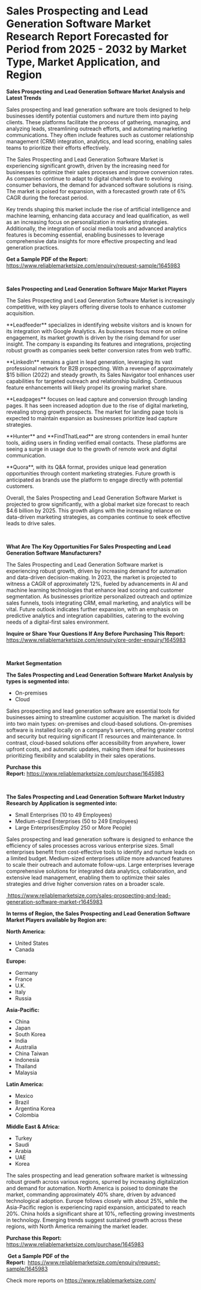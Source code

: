 <p><h1>Sales Prospecting and Lead Generation Software Market Research Report Forecasted for Period from 2025 -  2032 by Market Type, Market Application, and Region</h1></p><p><strong>Sales Prospecting and Lead Generation Software Market Analysis and Latest Trends</strong></p>
<p><p>Sales prospecting and lead generation software are tools designed to help businesses identify potential customers and nurture them into paying clients. These platforms facilitate the process of gathering, managing, and analyzing leads, streamlining outreach efforts, and automating marketing communications. They often include features such as customer relationship management (CRM) integration, analytics, and lead scoring, enabling sales teams to prioritize their efforts effectively.</p><p>The Sales Prospecting and Lead Generation Software Market is experiencing significant growth, driven by the increasing need for businesses to optimize their sales processes and improve conversion rates. As companies continue to adapt to digital channels due to evolving consumer behaviors, the demand for advanced software solutions is rising. The market is poised for expansion, with a forecasted growth rate of 6% CAGR during the forecast period. </p><p>Key trends shaping this market include the rise of artificial intelligence and machine learning, enhancing data accuracy and lead qualification, as well as an increasing focus on personalization in marketing strategies. Additionally, the integration of social media tools and advanced analytics features is becoming essential, enabling businesses to leverage comprehensive data insights for more effective prospecting and lead generation practices.</p></p>
<p><strong>Get a Sample PDF of the Report:&nbsp;</strong> <a href="https://www.reliablemarketsize.com/enquiry/request-sample/1645983?utm_campaign=2565&utm_medium=2&utm_source=Github&utm_content=ia&utm_term=29032025&utm_id=sales-prospecting-and-lead-generation-software">https://www.reliablemarketsize.com/enquiry/request-sample/1645983</a></p>
<p>&nbsp;</p>
<p><strong>Sales Prospecting and Lead Generation Software Major Market Players</strong></p>
<p><p>The Sales Prospecting and Lead Generation Software Market is increasingly competitive, with key players offering diverse tools to enhance customer acquisition. </p><p>**Leadfeeder** specializes in identifying website visitors and is known for its integration with Google Analytics. As businesses focus more on online engagement, its market growth is driven by the rising demand for user insight. The company is expanding its features and integrations, projecting robust growth as companies seek better conversion rates from web traffic.</p><p>**LinkedIn** remains a giant in lead generation, leveraging its vast professional network for B2B prospecting. With a revenue of approximately $15 billion (2022) and steady growth, its Sales Navigator tool enhances user capabilities for targeted outreach and relationship building. Continuous feature enhancements will likely propel its growing market share.</p><p>**Leadpages** focuses on lead capture and conversion through landing pages. It has seen increased adoption due to the rise of digital marketing, revealing strong growth prospects. The market for landing page tools is expected to maintain expansion as businesses prioritize lead capture strategies.</p><p>**Hunter** and **FindThatLead** are strong contenders in email hunter tools, aiding users in finding verified email contacts. These platforms are seeing a surge in usage due to the growth of remote work and digital communication. </p><p>**Quora**, with its Q&A format, provides unique lead generation opportunities through content marketing strategies. Future growth is anticipated as brands use the platform to engage directly with potential customers.</p><p>Overall, the Sales Prospecting and Lead Generation Software Market is projected to grow significantly, with a global market size forecast to reach $4.6 billion by 2025. This growth aligns with the increasing reliance on data-driven marketing strategies, as companies continue to seek effective leads to drive sales.</p></p>
<p>&nbsp;</p>
<p><strong>What Are The Key Opportunities For Sales Prospecting and Lead Generation Software Manufacturers?</strong></p>
<p><p>The Sales Prospecting and Lead Generation Software market is experiencing robust growth, driven by increasing demand for automation and data-driven decision-making. In 2023, the market is projected to witness a CAGR of approximately 12%, fueled by advancements in AI and machine learning technologies that enhance lead scoring and customer segmentation. As businesses prioritize personalized outreach and optimize sales funnels, tools integrating CRM, email marketing, and analytics will be vital. Future outlook indicates further expansion, with an emphasis on predictive analytics and integration capabilities, catering to the evolving needs of a digital-first sales environment.</p></p>
<p><strong>Inquire or Share Your Questions If Any Before Purchasing This Report:</strong> <a href="https://www.reliablemarketsize.com/enquiry/pre-order-enquiry/1645983?utm_campaign=2565&utm_medium=2&utm_source=Github&utm_content=ia&utm_term=29032025&utm_id=sales-prospecting-and-lead-generation-software">https://www.reliablemarketsize.com/enquiry/pre-order-enquiry/1645983</a></p>
<p>&nbsp;</p>
<p><strong>Market Segmentation</strong></p>
<p><strong>The Sales Prospecting and Lead Generation Software Market Analysis by types is segmented into:</strong></p>
<p><ul><li>On-premises</li><li>Cloud</li></ul></p>
<p><p>Sales prospecting and lead generation software are essential tools for businesses aiming to streamline customer acquisition. The market is divided into two main types: on-premises and cloud-based solutions. On-premises software is installed locally on a company’s servers, offering greater control and security but requiring significant IT resources and maintenance. In contrast, cloud-based solutions offer accessibility from anywhere, lower upfront costs, and automatic updates, making them ideal for businesses prioritizing flexibility and scalability in their sales operations.</p></p>
<p><strong>Purchase this Report:&nbsp;</strong><a href="https://www.reliablemarketsize.com/purchase/1645983?utm_campaign=2565&utm_medium=2&utm_source=Github&utm_content=ia&utm_term=29032025&utm_id=sales-prospecting-and-lead-generation-software">https://www.reliablemarketsize.com/purchase/1645983</a></p>
<p>&nbsp;</p>
<p><strong>The Sales Prospecting and Lead Generation Software Market Industry Research by Application is segmented into:</strong></p>
<p><ul><li>Small Enterprises (10 to 49 Employees)</li><li>Medium-sized Enterprises (50 to 249 Employees)</li><li>Large Enterprises(Employ 250 or More People)</li></ul></p>
<p><p>Sales prospecting and lead generation software is designed to enhance the efficiency of sales processes across various enterprise sizes. Small enterprises benefit from cost-effective tools to identify and nurture leads on a limited budget. Medium-sized enterprises utilize more advanced features to scale their outreach and automate follow-ups. Large enterprises leverage comprehensive solutions for integrated data analytics, collaboration, and extensive lead management, enabling them to optimize their sales strategies and drive higher conversion rates on a broader scale.</p></p>
<p><a href="https://www.reliablemarketsize.com/sales-prospecting-and-lead-generation-software-market-r1645983?utm_campaign=2565&utm_medium=2&utm_source=Github&utm_content=ia&utm_term=29032025&utm_id=sales-prospecting-and-lead-generation-software">&nbsp;https://www.reliablemarketsize.com/sales-prospecting-and-lead-generation-software-market-r1645983</a></p>
<p><strong>In terms of Region, the Sales Prospecting and Lead Generation Software Market Players available by Region are:</strong></p>
<p>
    <p> <strong> North America: </strong>
        <ul>
            <li>United States</li>
            <li>Canada</li>
        </ul>
        </p> 
    <p> <strong> Europe: </strong>
        <ul>
            <li>Germany</li>
            <li>France</li>
            <li>U.K.</li>
            <li>Italy</li>
            <li>Russia</li>
        </ul>
        </p> 
    <p> <strong> Asia-Pacific: </strong>
        <ul>
            <li>China</li>
            <li>Japan</li>
            <li>South Korea</li>
            <li>India</li>
            <li>Australia</li>
            <li>China Taiwan</li>
            <li>Indonesia</li>
            <li>Thailand</li>
            <li>Malaysia</li>
        </ul>
        </p> 
    <p> <strong> Latin America: </strong>
        <ul>
            <li>Mexico</li>
            <li>Brazil</li>
            <li>Argentina Korea</li>
            <li>Colombia</li>
        </ul>
        </p> 
    <p> <strong> Middle East & Africa: </strong>
        <ul>
            <li>Turkey</li>
            <li>Saudi</li>
            <li>Arabia</li>
            <li>UAE</li>
            <li>Korea</li>
        </ul>
    </p>
    </p>
<p><p>The sales prospecting and lead generation software market is witnessing robust growth across various regions, spurred by increasing digitalization and demand for automation. North America is poised to dominate the market, commanding approximately 40% share, driven by advanced technological adoption. Europe follows closely with about 25%, while the Asia-Pacific region is experiencing rapid expansion, anticipated to reach 20%. China holds a significant share at 10%, reflecting growing investments in technology. Emerging trends suggest sustained growth across these regions, with North America remaining the market leader.</p></p>
<p><strong>Purchase this Report: </strong><a href="https://www.reliablemarketsize.com/purchase/1645983?utm_campaign=2565&utm_medium=2&utm_source=Github&utm_content=ia&utm_term=29032025&utm_id=sales-prospecting-and-lead-generation-software">https://www.reliablemarketsize.com/purchase/1645983</a></p>
<p>&nbsp;<strong>Get a Sample PDF of the Report:&nbsp;&nbsp;</strong><a href="https://www.reliablemarketsize.com/enquiry/request-sample/1645983?utm_campaign=2565&utm_medium=2&utm_source=Github&utm_content=ia&utm_term=29032025&utm_id=sales-prospecting-and-lead-generation-software">https://www.reliablemarketsize.com/enquiry/request-sample/1645983</a></p>
<p><strong></strong></p>
<p>Check more reports on <a href="https://www.reliablemarketsize.com/?utm_campaign=2565&utm_medium=2&utm_source=Github&utm_content=ia&utm_term=29032025&utm_id=sales-prospecting-and-lead-generation-software">https://www.reliablemarketsize.com/</a></p>